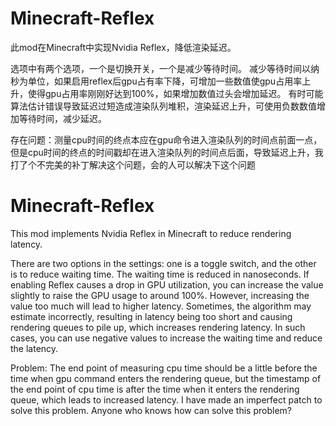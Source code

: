 ﻿# Minecraft-Reflex
此mod在Minecraft中实现Nvidia Reflex，降低渲染延迟。

选项中有两个选项，一个是切换开关，一个是减少等待时间。
减少等待时间以纳秒为单位，如果启用reflex后gpu占有率下降，可增加一些数值使gpu占用率上升，使得gpu占用率刚刚好达到100%，如果增加数值过头会增加延迟。
有时可能算法估计错误导致延迟过短造成渲染队列堆积，渲染延迟上升，可使用负数数值增加等待时间，减少延迟。

存在问题：测量cpu时间的终点本应在gpu命令进入渲染队列的时间点前面一点，但是cpu时间的终点的时间戳却在进入渲染队列的时间点后面，导致延迟上升，我打了个不完美的补丁解决这个问题，会的人可以解决下这个问题
# Minecraft-Reflex
This mod implements Nvidia Reflex in Minecraft to reduce rendering latency.

There are two options in the settings: one is a toggle switch, and the other is to reduce waiting time.
The waiting time is reduced in nanoseconds. If enabling Reflex causes a drop in GPU utilization, you can increase the value slightly to raise the GPU usage to around 100%. However, increasing the value too much will lead to higher latency.
Sometimes, the algorithm may estimate incorrectly, resulting in latency being too short and causing rendering queues to pile up, which increases rendering latency. In such cases, you can use negative values to increase the waiting time and reduce the latency.

Problem: The end point of measuring cpu time should be a little before the time when gpu command enters the rendering queue, but the timestamp of the end point of cpu time is after the time when it enters the rendering queue, which leads to increased latency. I have made an imperfect patch to solve this problem. Anyone who knows how can solve this problem?
